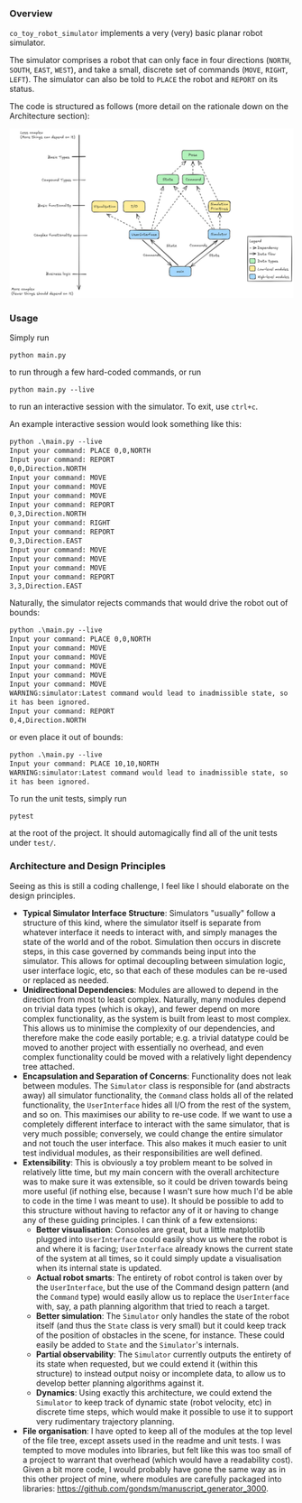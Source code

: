 ### Overview

`co_toy_robot_simulator` implements a very (very) basic planar robot simulator.

The simulator comprises a robot that can only face in four directions (`NORTH`, `SOUTH`, `EAST`, `WEST`), and take a small, discrete set of commands (`MOVE`, `RIGHT`, `LEFT`). The simulator can also be told to `PLACE` the robot and `REPORT` on its status.

The code is structured as follows (more detail on the rationale down on the Architecture section):

![A pretty class diagram.](assets/architecture.png)

### Usage

Simply run

```
python main.py
```

to run through a few hard-coded commands, or run

```
python main.py --live
```

to run an interactive session with the simulator. To exit, use `ctrl+c`.

An example interactive session would look something like this:

```
python .\main.py --live
Input your command: PLACE 0,0,NORTH
Input your command: REPORT
0,0,Direction.NORTH
Input your command: MOVE
Input your command: MOVE
Input your command: MOVE
Input your command: REPORT
0,3,Direction.NORTH
Input your command: RIGHT
Input your command: REPORT
0,3,Direction.EAST
Input your command: MOVE
Input your command: MOVE
Input your command: MOVE
Input your command: REPORT
3,3,Direction.EAST
```

Naturally, the simulator rejects commands that would drive the robot out of bounds:

```
python .\main.py --live
Input your command: PLACE 0,0,NORTH
Input your command: MOVE
Input your command: MOVE
Input your command: MOVE
Input your command: MOVE
Input your command: MOVE
WARNING:simulator:Latest command would lead to inadmissible state, so it has been ignored.
Input your command: REPORT
0,4,Direction.NORTH
```

or even place it out of bounds:

```
python .\main.py --live
Input your command: PLACE 10,10,NORTH
WARNING:simulator:Latest command would lead to inadmissible state, so it has been ignored.
```

To run the unit tests, simply run

```
pytest
```

at the root of the project. It should automagically find all of the unit tests under `test/`.


### Architecture and Design Principles

Seeing as this is still a coding challenge, I feel like I should elaborate on the design principles.

* **Typical Simulator Interface Structure**: Simulators "usually" follow a structure of this kind, where the simulator itself is separate from whatever interface it needs to interact with, and simply manages the state of the world and of the robot. Simulation then occurs in discrete steps, in this case governed by commands being input into the simulator. This allows for optimal decoupling between simulation logic, user interface logic, etc, so that each of these modules can be re-used or replaced as needed.
* **Unidirectional Dependencies**: Modules are allowed to depend in the direction from most to least complex. Naturally, many modules depend on trivial data types (which is okay), and fewer depend on more complex functionality, as the system is built from least to most complex. This allows us to minimise the complexity of our dependencies, and therefore make the code easily portable; e.g. a trivial datatype could be moved to another project with essentially no overhead, and even complex functionality could be moved with a relatively light dependency tree attached.
* **Encapsulation and Separation of Concerns**: Functionality does not leak between modules. The `Simulator` class is responsible for (and abstracts away) all simulator functionality, the `Command` class holds all of the related functionality, the `UserInterface` hides all I/O from the rest of the system, and so on. This maximises our ability to re-use code. If we want to use a completely different interface to interact with the same simulator, that is very much possible; conversely, we could change the entire simulator and not touch the user interface. This also makes it much easier to unit test individual modules, as their responsibilities are well defined.
* **Extensibility**: This is obviously a toy problem meant to be solved in relatively litte time, but my main concern with the overall architecture was to make sure it was extensible, so it could be driven towards being more useful (if nothing else, because I wasn't sure how much I'd be able to code in the time I was meant to use). It should be possible to add to this structure without having to refactor any of it or having to change any of these guiding principles. I can think of a few extensions:
    * **Better visualisation**: Consoles are great, but a little matplotlib plugged into `UserInterface` could easily show us where the robot is and where it is facing; `UserInterface` already knows the current state of the system at all times, so it could simply update a visualisation when its internal state is updated.
    * **Actual robot smarts**: The entirety of robot control is taken over by the `UserInterface`, but the use of the Command design pattern (and the `Command` type) would easily allow us to replace the `UserInterface` with, say, a path planning algorithm that tried to reach a target.
    * **Better simulation**: The `Simulator` only handles the state of the robot itself (and thus the `State` class is very small) but it could keep track of the position of obstacles in the scene, for instance. These could easily be added to `State` and the `Simulator`'s internals.
    * **Partial observability**: The `Simulator` currently outputs the entirety of its state when requested, but we could extend it (within this structure) to instead output noisy or incomplete data, to allow us to develop better planning algorithms against it.
    * **Dynamics**: Using exactly this architecture, we could extend the `Simulator` to keep track of dynamic state (robot velocity, etc) in discrete time steps, which would make it possible to use it to support very rudimentary trajectory planning.
* **File organisation**: I have opted to keep all of the modules at the top level of the file tree, except assets used in the readme and unit tests. I was tempted to move modules into libraries, but felt like this was too small of a project to warrant that overhead (which would have a readability cost). Given a bit more code, I would probably have gone the same way as in this other project of mine, where modules are carefully packaged into libraries: https://github.com/gondsm/manuscript_generator_3000.